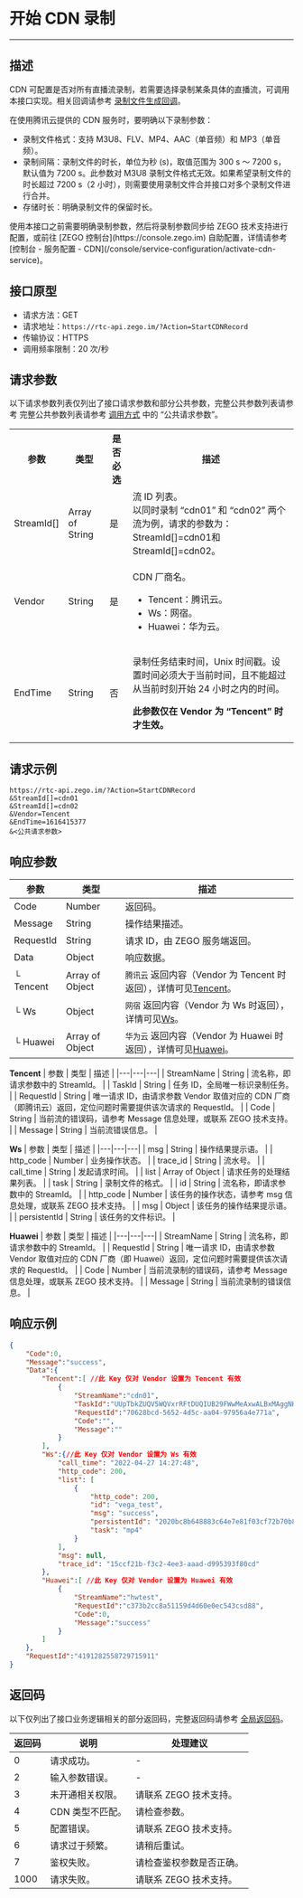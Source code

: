 # 开始 CDN 录制

---

## 描述

CDN 可配置是否对所有直播流录制，若需要选择录制某条具体的直播流，可调用本接口实现。相关回调请参考 [录制文件生成回调](https://doc-zh.zego.im/article/19690)。


在使用腾讯云提供的 CDN 服务时，要明确以下录制参数：
- 录制文件格式：支持 M3U8、FLV、MP4、AAC（单音频）和 MP3（单音频）。
- 录制间隔：录制文件的时长，单位为秒 (s)，取值范围为 300 s ～ 7200 s，默认值为 7200 s。此参数对 M3U8 录制文件格式无效。如果希望录制文件的时长超过 7200 s（2 小时），则需要使用录制文件合并接口对多个录制文件进行合并。
- 存储时长：明确录制文件的保留时长。

<Warning title="注意">
使用本接口之前需要明确录制参数，然后将录制参数同步给 ZEGO 技术支持进行配置，或前往 [ZEGO 控制台](https://console.zego.im) 自助配置，详情请参考 [控制台 - 服务配置 - CDN](/console/service-configuration/activate-cdn-service)。

</Warning>



## 接口原型

- 请求方法：GET
- 请求地址：`https://rtc-api.zego.im/?Action=StartCDNRecord`
- 传输协议：HTTPS
- 调用频率限制：20 次/秒

## 请求参数

以下请求参数列表仅列出了接口请求参数和部分公共参数，完整公共参数列表请参考 完整公共参数列表请参考 [调用方式](/real-time-voice-server/api-reference/accessing-server-apis#公共请求参数) 中的 “公共请求参数”。


<table>

<tbody><tr>
<th>参数</th>
<th>类型</th>
<th>是否必选</th>
<th>描述</th>
</tr>
<tr>
<td>StreamId[]</td>
<td>Array of String</td>
<td>是</td>
<td>流 ID 列表。<br />以同时录制 “cdn01” 和 “cdn02” 两个流为例，请求的参数为：StreamId[]=cdn01和StreamId[]=cdn02。</td>
</tr>
<tr>
<td>Vendor</td>
<td>String</td>
<td>是</td>
<td>
<p>CDN 厂商名。</p>
<ul>
<li>Tencent：腾讯云。</li><li>Ws：网宿。</li><li>Huawei：华为云。</li>
</ul>
</td>
</tr>
<tr>
<td>EndTime</td>
<td>String</td>
<td>否</td>
<td><p>录制任务结束时间，Unix 时间戳。设置时间必须大于当前时间，且不能超过从当前时刻开始 24 小时之内的时间。</p>
<p><b>此参数仅在 Vendor 为 “Tencent” 时才生效。</b></p></td>
</tr>
</tbody></table>


## 请求示例

```
https://rtc-api.zego.im/?Action=StartCDNRecord
&StreamId[]=cdn01
&StreamId[]=cdn02
&Vendor=Tencent
&EndTime=1616415377
&<公共请求参数>
```

## 响应参数


| 参数 | 类型 | 描述 |
|---|---|---|
| Code | Number | 返回码。 |
| Message | String | 操作结果描述。 |
| RequestId | String | 请求 ID，由 ZEGO 服务端返回。 |
| Data | Object | 响应数据。 |
| └ Tencent | Array of Object | <code>腾讯云</code> 返回内容（Vendor 为 Tencent 时返回），详情可见[Tencent](#tencent)。 |
| └ Ws | Object | <code>网宿</code> 返回内容（Vendor 为 Ws 时返回），详情可见[Ws](#ws)。 |
| └ Huawei | Array of Object | <code>华为云</code> 返回内容（Vendor 为 Huawei 时返回），详情可见[Huawei](#huawei)。 |

<a id="tencent"></a>
**Tencent**
| 参数 | 类型 | 描述 |
|---|---|---|
| StreamName | String | 流名称，即请求参数中的 StreamId。 |
| TaskId | String | 任务 ID，全局唯一标识录制任务。 |
| RequestId | String | 唯一请求 ID，由请求参数 Vendor 取值对应的 CDN 厂商（即腾讯云）返回，定位问题时需要提供该次请求的 RequestId。 |
| Code | String | 当前流的错误码，请参考 Message 信息处理，或联系 ZEGO 技术支持。 |
| Message | String | 当前流错误信息。 |

<a id="ws"></a>
**Ws**
| 参数 | 类型 | 描述 |
|---|---|---|
| msg | String | 操作结果提示语。 |
| http_code | Number | 业务操作状态。 |
| trace_id | String | 流水号。 |
| call_time | String | 发起请求时间。 |
| list | Array of Object | 请求任务的处理结果列表。 |
| task | String | 录制文件的格式。 |
| id | String | 流名称，即请求参数中的 StreamId。 |
| http_code | Number | 该任务的操作状态，请参考 msg 信息处理，或联系 ZEGO 技术支持。 |
| msg | Object | 该任务的操作结果提示语。 |
| persistentId | String | 该任务的文件标识。 |

<a id="huawei"></a>
**Huawei**
| 参数 | 类型 | 描述 |
|---|---|---|
| StreamName | String | 流名称，即请求参数中的 StreamId。 |
| RequestId | String | 唯一请求 ID，由请求参数 Vendor 取值对应的 CDN 厂商（即 Huawei）返回，定位问题时需要提供该次请求的 RequestId。 |
| Code | Number | 当前流录制的错误码，请参考 Message 信息处理，或联系 ZEGO 技术支持。 |
| Message | String | 当前流录制的错误信息。 |



## 响应示例

```json
{
    "Code":0,
    "Message":"success",
    "Data":{
        "Tencent":[ //此 Key 仅对 Vendor 设置为 Tencent 有效
            {
                "StreamName":"cdn01",
                "TaskId":"UUpTbkZUQV5WQVxrRFtDUQIUB29FWwMeAxwALBxMAggNHxw7WRUWGBVeEzoTDl0CDEoFNgIESVpXQV9rRVRCXlVKWGlFV0daVENeaFdURVNY",
                "RequestId":"70628bcd-5652-4d5c-aa04-97956a4e771a",
                "Code":"",
                "Message":""
            }
        ],
        "Ws":{//此 Key 仅对 Vendor 设置为 Ws 有效
            "call_time": "2022-04-27 14:27:48",
            "http_code": 200,
            "list": [
                {
                    "http_code": 200,
                    "id": "vega_test",
                    "msg": "success",
                    "persistentId": "2020bc8b648883c64e7e81f03cf72b70b86f",
                    "task": "mp4"
                }
            ],
            "msg": null,
            "trace_id": "15ccf21b-f3c2-4ee3-aaad-d995393f80cd"
        },
        "Huawei":[ //此 Key 仅对 Vendor 设置为 Huawei 有效
            {
                "StreamName":"hwtest",
                "RequestId":"c373b2cc8a51159d4d60e0ec543csd88",
                "Code":0,
                "Message":"success"
            }
        ]
    },
    "RequestId":"4191282558729715911"
}
```

## 返回码

以下仅列出了接口业务逻辑相关的部分返回码，完整返回码请参考 [全局返回码](https://doc-zh.zego.im/)。

|返回码|说明|处理建议|
|-----|------|-----|
| 0 | 请求成功。 |-|
| 2 | 输入参数错误。 |-|
| 3 | 未开通相关权限。 | 请联系 ZEGO 技术支持。|
| 4 | CDN 类型不匹配。 | 请检查参数。|
| 5 | 配置错误。 | 请联系 ZEGO 技术支持。|
| 6 | 请求过于频繁。 | 请稍后重试。|
| 7 | 鉴权失败。 | 请检查鉴权参数是否正确。|
| 1000  | 请求失败。 | 请联系 ZEGO 技术支持。|
